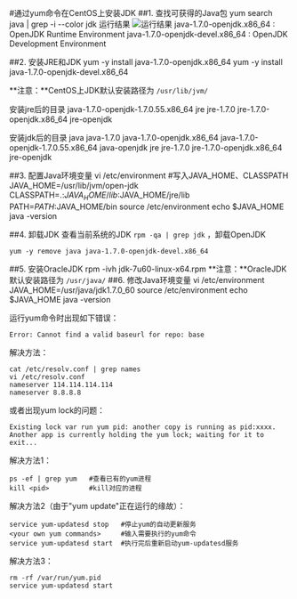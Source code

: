 #通过yum命令在CentOS上安装JDK
##1. 查找可获得的Java包
	yum search java | grep -i --color jdk
运行结果
![运行结果](https://raw.githubusercontent.com/keqingrong/study-notes/master/linux/images/01.png)
java-1.7.0-openjdk.x86_64 : OpenJDK Runtime Environment
java-1.7.0-openjdk-devel.x86_64 : OpenJDK Development Environment

##2. 安装JRE和JDK
    yum -y install java-1.7.0-openjdk.x86_64
    yum -y install java-1.7.0-openjdk-devel.x86_64

**注意：**CentOS上JDK默认安装路径为 `/usr/lib/jvm/`

安装jre后的目录
java-1.7.0-openjdk-1.7.0.55.x86_64
jre
jre-1.7.0
jre-1.7.0-openjdk.x86_64
jre-openjdk

安装jdk后的目录
java
java-1.7.0
java-1.7.0-openjdk.x86_64
java-1.7.0-openjdk-1.7.0.55.x86_64
java-openjdk
jre
jre-1.7.0
jre-1.7.0-openjdk.x86_64
jre-openjdk

##3. 配置Java环境变量
    vi /etc/environment
    #写入JAVA_HOME、CLASSPATH
    JAVA_HOME=/usr/lib/jvm/open-jdk
    CLASSPATH=.:$JAVA_HOME/lib:$JAVA_HOME/jre/lib
    PATH=$PATH:$JAVA_HOME/bin
    source /etc/environment
    echo $JAVA_HOME
    java -version

##4. 卸载JDK
查看当前系统的JDK `rpm -qa | grep jdk` ，卸载OpenJDK
    
    yum -y remove java java-1.7.0-openjdk-devel.x86_64

##5. 安装OracleJDK
    rpm -ivh jdk-7u60-linux-x64.rpm
**注意：**OracleJDK默认安装路径为 `/usr/java/`
##6. 修改Java环境变量
    vi /etc/environment
    JAVA_HOME=/usr/java/jdk1.7.0_60
    source /etc/environment
    echo $JAVA_HOME
    java -version

运行yum命令时出现如下错误：

    Error: Cannot find a valid baseurl for repo: base

解决方法：

    cat /etc/resolv.conf | grep names
    vi /etc/resolv.conf
    nameserver 114.114.114.114
    nameserver 8.8.8.8
    
或者出现yum lock的问题：

    Existing lock var run yum pid: another copy is running as pid:xxxx. 
    Another app is currently holding the yum lock; waiting for it to exit...
    
解决方法1：

    ps -ef | grep yum   #查看已有的yum进程
    kill <pid>          #kill对应的进程

解决方法2（由于"yum update"正在运行的缘故）：

    service yum-updatesd stop   #停止yum的自动更新服务
    <your own yum commands>     #输入需要执行的yum命令
    service yum-updatesd start  #执行完后重新启动yum-updatesd服务

解决方法3：

    rm -rf /var/run/yum.pid
    service yum-updatesd start
